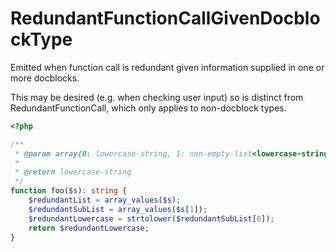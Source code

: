 # RedundantFunctionCallGivenDocblockType

Emitted when function call is redundant given information supplied in one or more docblocks.

This may be desired (e.g. when checking user input) so is distinct from RedundantFunctionCall, which only applies to non-docblock types.

```php
<?php

/**
 * @param array{0: lowercase-string, 1: non-empty-list<lowercase-string>} $s
 *
 * @return lowercase-string
 */
function foo($s): string {
    $redundantList = array_values($s);
    $redundantSubList = array_values($s[1]);
    $redundantLowercase = strtolower($redundantSubList[0]);
    return $redundantLowercase;
}
```
